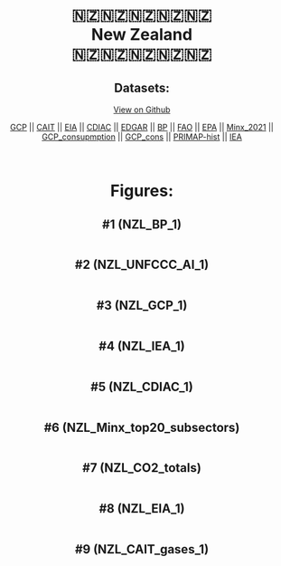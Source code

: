 
<center>
<h1 align="center">
🇳🇿🇳🇿🇳🇿🇳🇿🇳🇿
<br>
New Zealand
<br>
🇳🇿🇳🇿🇳🇿🇳🇿🇳🇿
</h1>
<h2>Datasets:</h2>
<p><a href="https://github.com/dquintani/Greenhouse-Data/tree/master/country_data/NZL_New Zealand/data">View on Github</a>
<br></p><p><a href="data/NZL_GCP.csv">GCP</a> || <a href="data/NZL_CAIT.csv">CAIT</a> || <a href="data/NZL_EIA.csv">EIA</a> || <a href="data/NZL_CDIAC.csv">CDIAC</a> || <a href="data/NZL_EDGAR.csv">EDGAR</a> || <a href="data/NZL_BP.csv">BP</a> || <a href="data/NZL_FAO.csv">FAO</a> || <a href="data/NZL_EPA.csv">EPA</a> || <a href="data/NZL_Minx_2021.csv">Minx_2021</a> || <a href="data/NZL_GCP_consupmption.csv">GCP_consupmption</a> || <a href="data/NZL_GCP_cons.csv">GCP_cons</a> || <a href="data/NZL_PRIMAP-hist.csv">PRIMAP-hist</a> || <a href="data/NZL_IEA.csv">IEA</a></p><p><br></p>
<h1>Figures:</h1><h2>#1 (NZL_BP_1)</h2>
<p><img alt="" src="figures/NZL_BP_1.png" /></p><h2>#2 (NZL_UNFCCC_AI_1)</h2>
<p><img alt="" src="figures/NZL_UNFCCC_AI_1.png" /></p><h2>#3 (NZL_GCP_1)</h2>
<p><img alt="" src="figures/NZL_GCP_1.png" /></p><h2>#4 (NZL_IEA_1)</h2>
<p><img alt="" src="figures/NZL_IEA_1.png" /></p><h2>#5 (NZL_CDIAC_1)</h2>
<p><img alt="" src="figures/NZL_CDIAC_1.png" /></p><h2>#6 (NZL_Minx_top20_subsectors)</h2>
<p><img alt="" src="figures/NZL_Minx_top20_subsectors.png" /></p><h2>#7 (NZL_CO2_totals)</h2>
<p><img alt="" src="figures/NZL_CO2_totals.png" /></p><h2>#8 (NZL_EIA_1)</h2>
<p><img alt="" src="figures/NZL_EIA_1.png" /></p><h2>#9 (NZL_CAIT_gases_1)</h2>
<p><img alt="" src="figures/NZL_CAIT_gases_1.png" /></p>